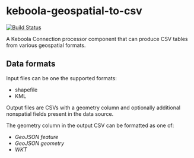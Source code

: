 # keboola-geospatial-to-csv
[![Build Status](https://travis-ci.org/petr-k/keboola-geospatial-to-csv.svg?branch=master)](https://travis-ci.org/petr-k/keboola-geospatial-to-csv)


A Keboola Connection processor component that can produce CSV tables from various geospatial formats.

## Data formats
Input files can be one the supported formats:
* shapefile
* KML

Output files are CSVs with a geometry column and optionally additional
nonspatial fields present in the data source.

The geometry column in the output CSV can be formatted as one of:
* _GeoJSON feature_
* _GeoJSON geometry_
* _WKT_
